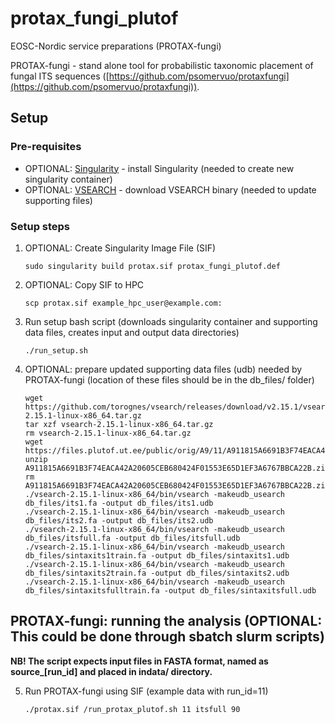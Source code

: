 # protax_fungi_plutof
EOSC-Nordic service preparations (PROTAX-fungi)

PROTAX-fungi - stand alone tool for probabilistic taxonomic placement of fungal ITS sequences ([https://github.com/psomervuo/protaxfungi](https://github.com/psomervuo/protaxfungi)).

## Setup

### Pre-requisites

* OPTIONAL: [Singularity](https://sylabs.io/singularity/) - install Singularity (needed to create new singularity container)
* OPTIONAL: [VSEARCH](https://github.com/torognes/vsearch) - download VSEARCH binary (needed to update supporting files)

### Setup steps

1. OPTIONAL: Create Singularity Image File (SIF)
	```console
	sudo singularity build protax.sif protax_fungi_plutof.def
	```

2. OPTIONAL: Copy SIF to HPC
	```console
	scp protax.sif example_hpc_user@example.com:
	```

3. Run setup bash script (downloads singularity container and supporting data files, creates input and output data directories)
    ```console
    ./run_setup.sh
    ```

4. OPTIONAL: prepare updated supporting data files (udb) needed by PROTAX-fungi (location of these files should be in the db_files/ folder)
	```console
	wget https://github.com/torognes/vsearch/releases/download/v2.15.1/vsearch-2.15.1-linux-x86_64.tar.gz
	tar xzf vsearch-2.15.1-linux-x86_64.tar.gz
	rm vsearch-2.15.1-linux-x86_64.tar.gz
	wget https://files.plutof.ut.ee/public/orig/A9/11/A911815A6691B3F74EACA42A20605CEB680424F01553E65D1EF3A6767BBCA22B.zip
	unzip A911815A6691B3F74EACA42A20605CEB680424F01553E65D1EF3A6767BBCA22B.zip
	rm A911815A6691B3F74EACA42A20605CEB680424F01553E65D1EF3A6767BBCA22B.zip
    ./vsearch-2.15.1-linux-x86_64/bin/vsearch -makeudb_usearch db_files/its1.fa -output db_files/its1.udb
    ./vsearch-2.15.1-linux-x86_64/bin/vsearch -makeudb_usearch db_files/its2.fa -output db_files/its2.udb
    ./vsearch-2.15.1-linux-x86_64/bin/vsearch -makeudb_usearch db_files/itsfull.fa -output db_files/itsfull.udb
    ./vsearch-2.15.1-linux-x86_64/bin/vsearch -makeudb_usearch db_files/sintaxits1train.fa -output db_files/sintaxits1.udb
    ./vsearch-2.15.1-linux-x86_64/bin/vsearch -makeudb_usearch db_files/sintaxits2train.fa -output db_files/sintaxits2.udb
    ./vsearch-2.15.1-linux-x86_64/bin/vsearch -makeudb_usearch db_files/sintaxitsfulltrain.fa -output db_files/sintaxitsfull.udb
    ```

## PROTAX-fungi: running the analysis (OPTIONAL: This could be done through sbatch slurm scripts)

**NB! The script expects input files in FASTA format, named as source_[run_id] and placed in indata/ directory.**

5. Run PROTAX-fungi using SIF (example data with run_id=11)
	```console
	./protax.sif /run_protax_plutof.sh 11 itsfull 90
	```
